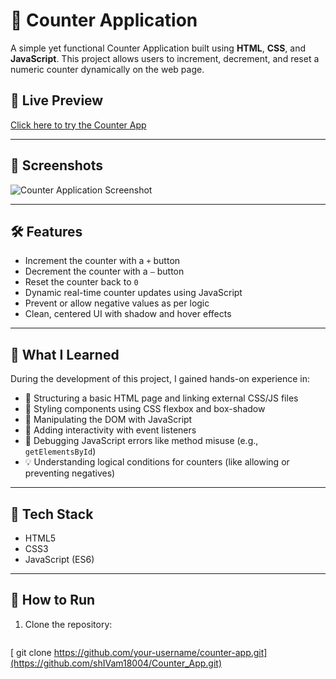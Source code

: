 # 🔢 Counter Application

A simple yet functional Counter Application built using **HTML**, **CSS**, and **JavaScript**. This project allows users to increment, decrement, and reset a numeric counter dynamically on the web page.

## 🚀 Live Preview

[Click here to try the Counter App](#) <!-- Add GitHub Pages or Netlify link here if hosted -->

---

## 📸 Screenshots

![Counter Application Screenshot](screenshot.png) <!-- Optional: add a screenshot -->

---

## 🛠️ Features

- Increment the counter with a `+` button
- Decrement the counter with a `–` button
- Reset the counter back to `0`
- Dynamic real-time counter updates using JavaScript
- Prevent or allow negative values as per logic
- Clean, centered UI with shadow and hover effects

---

## 🧠 What I Learned

During the development of this project, I gained hands-on experience in:

- 🧱 Structuring a basic HTML page and linking external CSS/JS files
- 🎨 Styling components using CSS flexbox and box-shadow
- 🧩 Manipulating the DOM with JavaScript
- 🔁 Adding interactivity with event listeners
- 🐞 Debugging JavaScript errors like method misuse (e.g., `getElementsById`)
- 💡 Understanding logical conditions for counters (like allowing or preventing negatives)

---

## 📂 Tech Stack

- HTML5
- CSS3
- JavaScript (ES6)

---

## 📁 How to Run

1. Clone the repository:
   ```bash
  [ git clone https://github.com/your-username/counter-app.git](https://github.com/shIVam18004/Counter_App.git)

